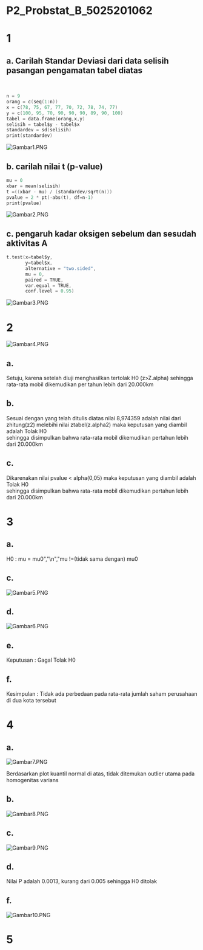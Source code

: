 # P2_Probstat_B_5025201062
<h1>1</h1>
<h2>a. Carilah Standar Deviasi dari data selisih pasangan pengamatan tabel diatas</h2><br>

```c
n = 9
orang = c(seq(1:n))
x = c(78, 75, 67, 77, 70, 72, 78, 74, 77)
y = c(100, 95, 70, 90, 90, 90, 89, 90, 100)
tabel = data.frame(orang,x,y)
selisih = tabel$y - tabel$x
standardev = sd(selisih)
print(standardev)
```

![Gambar1.PNG](img/Gambar1.PNG)

<h2>b. carilah nilai t (p-value)</h2>

```c
mu = 0
xbar = mean(selisih)
t =((xbar - mu) / (standardev/sqrt(n)))
pvalue = 2 * pt(-abs(t), df=n-1)
print(pvalue)
```

![Gambar2.PNG](img/Gambar2.PNG)

<h2>c. pengaruh kadar oksigen sebelum dan sesudah aktivitas A</h2>

```c
t.test(x=tabel$y, 
       y=tabel$x,
       alternative = "two.sided", 
       mu = 0, 
       paired = TRUE, 
       var.equal = TRUE, 
       conf.level = 0.95)
```

![Gambar3.PNG](img/Gambar3.PNG)

<h1>2</h1>

![Gambar4.PNG](img/Gambar4.PNG)

<h2>a.</h2>
Setuju, karena setelah diuji menghasilkan tertolak H0 (z>Z.alpha) sehingga rata-rata mobil dikemudikan per tahun lebih dari 20.000km

<h2>b.</h2>
Sesuai dengan yang telah ditulis diatas nilai 8,974359 adalah nilai dari zhitung(z2) melebihi nilai ztabel(z.alpha2) maka keputusan yang diambil adalah Tolak H0 <br>sehingga disimpulkan bahwa rata-rata mobil dikemudikan pertahun lebih dari 20.000km

<h2>c.</h2>
Dikarenakan nilai pvalue < alpha(0,05) maka keputusan yang diambil adalah Tolak H0<br>
sehingga disimpulkan bahwa rata-rata mobil dikemudikan pertahun lebih dari 20.000km

<h1>3</h1>
<h2>a.</h2>
H0 : mu = mu0","\n","mu !=(tidak sama dengan) mu0
<h2>c.</h2>

![Gambar5.PNG](img/Gambar5.PNG)

<h2>d.</h2>

![Gambar6.PNG](img/Gambar6.PNG)

<h2>e.</h2>
Keputusan : Gagal Tolak H0
<h2>f.</h2>
Kesimpulan : Tidak ada perbedaan pada rata-rata jumlah saham perusahaan di dua kota tersebut<br>

<h1>4</h1>
<h2>a.</h2>

![Gambar7.PNG](img/Gambar7.PNG)

Berdasarkan plot kuantil normal di atas, tidak ditemukan outlier utama pada homogenitas varians<br>
<h2>b.</h2>

![Gambar8.PNG](img/Gambar8.PNG)

<h2>c.</h2>

![Gambar9.PNG](img/Gambar9.PNG)

<h2>d.</h2>
Nilai P adalah 0.0013, kurang dari 0.005 sehingga H0 ditolak<br>
<h2>f.</h2>

![Gambar10.PNG](img/Gambar10.PNG)<br>

<h1>5</h1>
